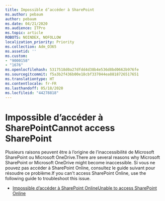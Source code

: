```yaml
---
title: Impossible d’accéder à SharePoint
ms.author: pebaum
author: pebaum
ms.date: 04/21/2020
ms.audience: ITPro
ms.topic: article
ROBOTS: NOINDEX, NOFOLLOW
localization_priority: Priority
ms.collection: Adm_O365
ms.assetid: ''
ms.custom:
- "9000158"
- "1676"
ms.openlocfilehash: 5317518d0a27dfdd4d38b4e536d8bd0662b976fe
ms.sourcegitcommit: f5a3b2f436b00e18cbf337044ea8818726517651
ms.translationtype: HT
ms.contentlocale: fr-FR
ms.lasthandoff: 05/18/2020
ms.locfileid: "44278818"
---
```

# <a name="cannot-access-sharepoint"></a><span data-ttu-id="7d68a-102">Impossible d’accéder à SharePoint</span><span class="sxs-lookup"><span data-stu-id="7d68a-102">Cannot access SharePoint</span></span>

<span data-ttu-id="7d68a-103">Plusieurs raisons peuvent être à l’origine de l’inaccessibilité de Microsoft SharePoint ou Microsoft OneDrive.</span><span class="sxs-lookup"><span data-stu-id="7d68a-103">There are several reasons why Microsoft SharePoint or Microsoft OneDrive might become inaccessible.</span></span> <span data-ttu-id="7d68a-104">Si vous ne pouvez pas accéder à SharePoint Online, consultez le guide suivant pour résoudre ce problème.</span><span class="sxs-lookup"><span data-stu-id="7d68a-104">If you can't access SharePoint Online, use the following guide to troubleshoot this issue.</span></span>

- [<span data-ttu-id="7d68a-105">Impossible d’accéder à SharePoint Online</span><span class="sxs-lookup"><span data-stu-id="7d68a-105">Unable to access SharePoint Online</span></span>](https://docs.microsoft.com/sharepoint/troubleshoot/sharing-and-permissions/sharepoint-online-inaccessible)
